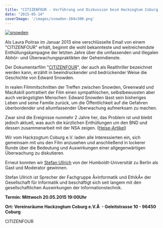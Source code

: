 ```yaml
---
title: "CITIZENFOUR - Vorführung und Diskussion beim Hackzogtum Coburg e.V. - Mittwoch 20.05.2015 19:00 Uhr"
date: "2015-05-14"
coverImage: '/images/snowden-204x300.png'
---
```


[![snowden](../images/snowden-204x300.png)](https://hackzogtum-coburg.de/wp-content/uploads/2015/05/snowden.png)

Als Laura Poitras im Januar 2013 eine verschlüsselte Email von einem "CITIZENFOUR" erhält, beginnt die wohl bekannteste und weitreichendste Enthüllungskampagne der letzten Jahre über die umfassenden und illegalen Abhör- und Überwachungspraktikten der Geheimdienste.

Der Dokumentarfilm "[CITIZENFOUR](https://de.wikipedia.org/wiki/Citizenfour_%28Film%29 "CITIZENFOUR")", der auch als Realthriller bezeichnet werden kann, erzählt in beeindruckender und bedrückender Weise die Geschichte von Edward Snowden.

In realen Filmmitschnitten der Treffen zwischen Snowden, Greenwald und MacAskill portraitiert der Film einen sympathischen, selbstbewussten aber auch verängstigten Menschen: Edward Snowden lässt sein bisheriges Leben und seine Familie zurück, um die Öffentlichkeit auf die Gefahren überbordender und allumfassender Überwachung aufmerksam zu machen.

Zwar sind die Ereignisse nunmehr 2 Jahre her, das Problem ist und bleibt jedoch aktuell, was auch die kürzlichen Enthüllungen um den BND und dessen zusammenarbeit mit der NSA zeigen. ([Heise-Artikel](http://www.heise.de/newsticker/meldung/BND-Skandal-Monatlich-1-3-Milliarden-Verbindungsdaten-fuer-die-NSA-2645741.html "Heise-artikel"))

Wir vom Hackzogtum Coburg e.V. laden alle Interessierten ein, sich gemeinsam mit uns den Film anzusehen und anschließend in lockerer Runde über die Bedeutung und Auswirkungen einer allgegenwärtigen Überwachung zu diskutieren.

Erneut konnten wir [Stefan Ullrich](https://www.interdisciplinary-laboratory.hu-berlin.de/de/personen/stefan-ullrich "Stefan Ullrich") von der Humboldt-Universität zu Berlin als Gast und Moderator gewinnen.

Stefan Ullrich ist Sprecher der Fachgruppe Â»Informatik und EthikÂ« der Gesellschaft für Informatik und beschäftigt sich seit langem mit den gesellschaftlichen Auswirkungen der Informationstechnik.

**Termin: Mittwoch 20.05.2015 19:00Uhr**

**Ort: Vereinsräume Hackzogtum Coburg e.V.Â  - Geleitstrasse 10 - 96450 Coburg**

CITIZENFOUR
